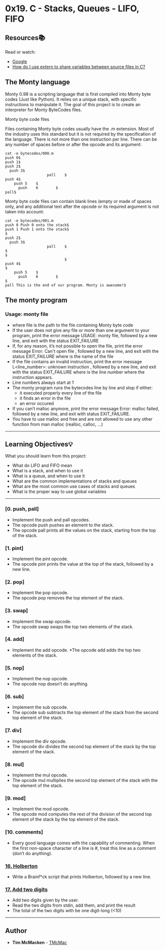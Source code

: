 # 0x19. C - Stacks, Queues - LIFO, FIFO

## Resources:books:
Read or watch:
* [Google](https://intranet.hbtn.io/rltoken/56-bDz7IrFgcH02EkGkB3w)
* [How do I use extern to share variables between source files in C?](https://intranet.hbtn.io/rltoken/9neX6gaN6DoA-ow1INgZqw)

## The Monty language
Monty 0.98 is a scripting language that is first compiled into Monty byte codes (Just like Python). It relies on a unique stack, with specific instructions to manipulate it. The goal of this project is to create an interpreter for Monty ByteCodes files.

Monty byte code files

Files containing Monty byte codes usually have the .m extension. Most of the industry uses this standard but it is not required by the specification of the language. There is not more than one instruction per line. There can be any number of spaces before or after the opcode and its argument:
```
cat -e bytecodes/000.m
push 0$
push 1$
push 2$
  push 3$
                   pall    $
push 4$
    push 5    $
      push    6        $
pall$
```

Monty byte code files can contain blank lines (empty or made of spaces only, and any additional text after the opcode or its required argument is not taken into account:

```
cat -e bytecodes/001.m
push 0 Push 0 onto the stack$
push 1 Push 1 onto the stack$
$
push 2$
  push 3$
                   pall    $
$
$
                           $
push 4$
$
    push 5    $
      push    6        $
$
pall This is the end of our program. Monty is awesome!$
```

## The monty program

### Usage: monty file
* where file is the path to the file containing Monty byte code
* If the user does not give any file or more than one argument to your program, print the error message USAGE: monty file, followed by a new line, and exit with the status EXIT_FAILURE
* If, for any reason, it’s not possible to open the file, print the error message Error: Can't open file <file>, followed by a new line, and exit with the status EXIT_FAILURE where <file> is the name of the file
* If the file contains an invalid instruction, print the error message L<line_number>: unknown instruction <opcode>, followed by a new line, and exit with the status EXIT_FAILURE where is the line number where the instruction appears.
* Line numbers always start at 1
* The monty program runs the bytecodes line by line and stop if either:
    * it executed properly every line of the file
    * it finds an error in the file
    * an error occured
* If you can’t malloc anymore, print the error message Error: malloc failed, followed by a new line, and exit with status EXIT_FAILURE.
* You have to use malloc and free and are not allowed to use any other function from man malloc (realloc, calloc, …)

---
## Learning Objectives:bulb:
What you should learn from this project:

* What do LIFO and FIFO mean
* What is a stack, and when to use it
* What is a queue, and when to use it
* What are the common implementations of stacks and queues
* What are the most common use cases of stacks and queues
* What is the proper way to use global variables

---

### [0. push, pall]
* Implement the push and pall opcodes.
* The opcode push pushes an element to the stack.
* The opcode pall prints all the values on the stack, starting from the top of the stack.


### [1. pint]
* Implement the pint opcode.
* The opcode pint prints the value at the top of the stack, followed by a new line.

### [2. pop]
* Implement the pop opcode.
* The opcode pop removes the top element of the stack.


### [3. swap]
* Implement the swap opcode.
* The opcode swap swaps the top two elements of the stack.


### [4. add]
* Implement the add opcode.
*The opcode add adds the top two elements of the stack.


### [5. nop]
* Implement the nop opcode.
* The opcode nop doesn’t do anything.


### [6. sub]
* Implement the sub opcode.
* The opcode sub subtracts the top element of the stack from the second top element of the stack.


### [7. div]
* Implement the div opcode.
* The opcode div divides the second top element of the stack by the top element of the stack.


### [8. mul]
* Implement the mul opcode.
* The opcode mul multiplies the second top element of the stack with the top element of the stack.


### [9. mod]
* Implement the mod opcode.
* The opcode mod computes the rest of the division of the second top element of the stack by the top element of the stack.


### [10. comments]
* Every good language comes with the capability of commenting. When the first non-space character of a line is #, treat this line as a comment (don’t do anything).


### [16. Holberton](./bf/1000-holberton.bf)
* Write a Brainf*ck script that prints Holberton, followed by a new line.


### [17. Add two digits](./bf/1001-holberton.bf)
* Add two digits given by the user.
* Read the two digits from stdin, add them, and print the result
* The total of the two digits with be one digit-long (<10)


---

## Author
* **Tim McMacken** - [TMcMac](https://github.com/TMcMac)